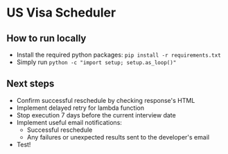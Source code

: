 # US Visa Scheduler

## How to run locally
- Install the required python packages: `pip install -r requirements.txt`
- Simply run `python -c "import setup; setup.as_loop()"`

## Next steps
- Confirm successful reschedule by checking response's HTML
- Implement delayed retry for lambda function
- Stop execution 7 days before the current interview date
- Implement useful email notifications:
    - Successful reschedule
    - Any failures or unexpected results sent to the developer's email
- Test!